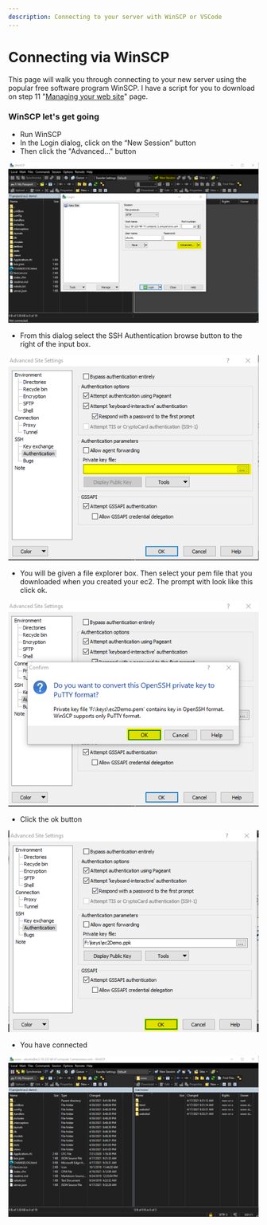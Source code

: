 ```yaml
---
description: Connecting to your server with WinSCP or VSCode
---
```


# Connecting via WinSCP

This page will walk you through connecting to your new server using the popular free software program WinSCP. I have a script for you to download on step 11 "[Managing your web site](../managing-your-web-site.md)" page.&#x20;

### WinSCP let's get going

* Run WinSCP
* In the Login dialog, click on the “New Session” button
* Then click the "Advanced..." button

![Connect via WinSCP](<../../../../.gitbook/assets/image (18).png>)

* From this dialog select the SSH Authentication browse button to the right of the input box.

![SSU Authentication](../../../../.gitbook/assets/image.png)

* You will be given a file explorer box. Then select your pem file that you downloaded when you created your ec2. The prompt with look like this click ok.

![Convert PEM file to a PPK file](<../../../../.gitbook/assets/image (4).png>)

* Click the ok button

![Final Connection Step](<../../../../.gitbook/assets/image (8).png>)

* You have connected

![](<../../../../.gitbook/assets/image (9).png>)
